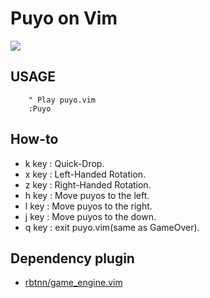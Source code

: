 
# Puyo on Vim

![](https://raw.github.com/rbtnn/puyo.vim/master/puyo.gif)


## USAGE

        " Play puyo.vim
        :Puyo


## How-to

* k key : Quick-Drop.
* x key : Left-Handed Rotation.
* z key : Right-Handed Rotation.
* h key : Move puyos to the left.
* l key : Move puyos to the right.
* j key : Move puyos to the down.
* q key : exit puyo.vim(same as GameOver).


## Dependency plugin

* [rbtnn/game\_engine.vim](https://github.com/rbtnn/game_engine.vim)


